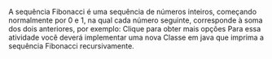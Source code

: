 A sequência Fibonacci é uma sequência de números inteiros, começando normalmente por 0 e 1, na qual cada número seguinte, corresponde à soma dos dois anteriores, por exemplo:  Clique para obter mais opções
Para essa atividade você deverá implementar uma nova Classe em java que imprima a sequência Fibonacci recursivamente.
